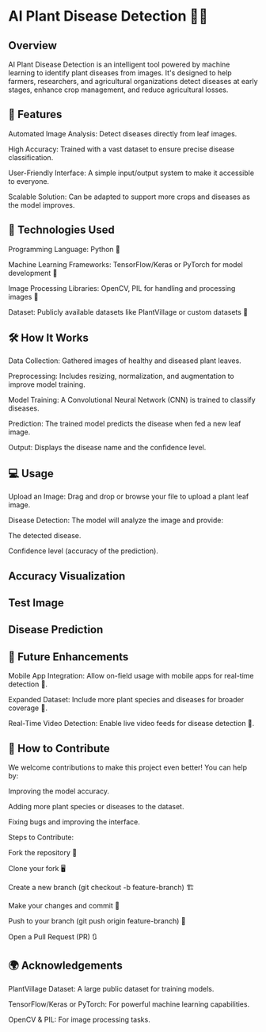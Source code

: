 # AI Plant Disease Detection 🌿🤖
## Overview
AI Plant Disease Detection is an intelligent tool powered by machine learning to identify plant diseases from images. It's designed to help farmers, researchers, and agricultural organizations detect diseases at early stages, enhance crop management, and reduce agricultural losses.

## 🚀 Features

Automated Image Analysis: Detect diseases directly from leaf images.

High Accuracy: Trained with a vast dataset to ensure precise disease classification.

User-Friendly Interface: A simple input/output system to make it accessible to everyone.

Scalable Solution: Can be adapted to support more crops and diseases as the model improves.
## 🔧 Technologies Used

Programming Language: Python 🐍

Machine Learning Frameworks:
TensorFlow/Keras or PyTorch for model development 🧠

Image Processing Libraries:
OpenCV, PIL for handling and processing images 🌄

Dataset:
Publicly available datasets like PlantVillage or custom datasets 🌱

## 🛠 How It Works

Data Collection: Gathered images of healthy and diseased plant leaves.

Preprocessing: Includes resizing, normalization, and augmentation to improve model training.

Model Training: A Convolutional Neural Network (CNN) is trained to classify diseases.

Prediction: The trained model predicts the disease when fed a new leaf image.

Output: Displays the disease name and the confidence level.

## 💻 Usage

Upload an Image: Drag and drop or browse your file to upload a plant leaf image.

Disease Detection: The model will analyze the image and provide:

The detected disease.

Confidence level (accuracy of the prediction).

## Accuracy Visualization



## Test Image



## Disease Prediction

## 🔮 Future Enhancements

Mobile App Integration: Allow on-field usage with mobile apps for real-time detection 📱.

Expanded Dataset: Include more plant species and diseases for broader coverage 🌾.

Real-Time Video Detection: Enable live video feeds for disease detection 🌟.

## 📝 How to Contribute

We welcome contributions to make this project even better! You can help by:

Improving the model accuracy.

Adding more plant species or diseases to the dataset.

Fixing bugs and improving the interface.

Steps to Contribute:

Fork the repository 🍴

Clone your fork 🖥️

Create a new branch (git checkout -b feature-branch) 🏗️

Make your changes and commit 📝

Push to your branch (git push origin feature-branch) 🚀

Open a Pull Request (PR) 🔃

## 🌍 Acknowledgements

PlantVillage Dataset: A large public dataset for training models.

TensorFlow/Keras or PyTorch: For powerful machine learning capabilities.

OpenCV & PIL: For image processing tasks.
